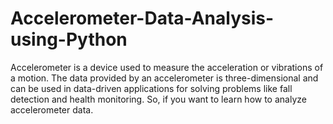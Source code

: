 # Accelerometer-Data-Analysis-using-Python
Accelerometer is a device used to measure the acceleration or vibrations of a motion. The data provided by an accelerometer is three-dimensional and can be used in data-driven applications for solving problems like fall detection and health monitoring. So, if you want to learn how to analyze accelerometer data.
